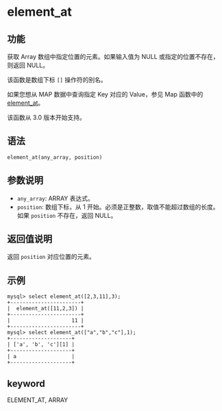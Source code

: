 # element_at

## 功能

获取 Array 数组中指定位置的元素。如果输入值为 NULL 或指定的位置不存在，则返回 NULL。

该函数是数组下标 `[]` 操作符的别名。

如果您想从 MAP 数据中查询指定 Key 对应的 Value，参见 Map 函数中的 [element_at](../map-functions/element_at.md)。

该函数从 3.0 版本开始支持。

## 语法

```Haskell
element_at(any_array, position)
```

## 参数说明

- `any_array`: ARRAY 表达式。
- `position`: 数组下标，从 1 开始。必须是正整数，取值不能超过数组的长度。如果 `position` 不存在，返回 NULL。

## 返回值说明

返回 `position` 对应位置的元素。

## 示例

```plain text
mysql> select element_at([2,3,11],3);
+-----------------------+
|  element_at([11,2,3]) |
+-----------------------+
|                    11 |
+-----------------------+
mysql> select element_at(["a","b","c"],1);
+--------------------+
| ['a', 'b', 'c'][1] |
+--------------------+
| a                  |
+--------------------+
```

## keyword

ELEMENT_AT, ARRAY
